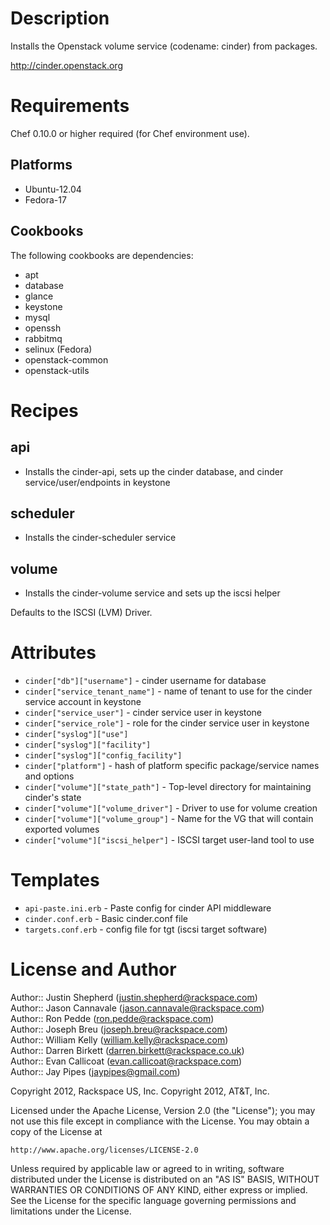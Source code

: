 Description
===========

Installs the Openstack volume service (codename: cinder) from packages.

http://cinder.openstack.org

Requirements
============

Chef 0.10.0 or higher required (for Chef environment use).

Platforms
--------

* Ubuntu-12.04
* Fedora-17

Cookbooks
---------

The following cookbooks are dependencies:

* apt
* database
* glance
* keystone
* mysql
* openssh
* rabbitmq
* selinux (Fedora)
* openstack-common
* openstack-utils

Recipes
=======

api
----
- Installs the cinder-api, sets up the cinder database,
 and cinder service/user/endpoints in keystone

scheduler
----
- Installs the cinder-scheduler service

volume
----
- Installs the cinder-volume service and sets up the iscsi helper

Defaults to the ISCSI (LVM) Driver.

Attributes
==========

* `cinder["db"]["username"]` - cinder username for database
* `cinder["service_tenant_name"]` - name of tenant to use for the cinder service account in keystone
* `cinder["service_user"]` - cinder service user in keystone
* `cinder["service_role"]` - role for the cinder service user in keystone
* `cinder["syslog"]["use"]`
* `cinder["syslog"]["facility"]`
* `cinder["syslog"]["config_facility"]`
* `cinder["platform"]` - hash of platform specific package/service names and options
* `cinder["volume"]["state_path"]` - Top-level directory for maintaining cinder's state
* `cinder["volume"]["volume_driver"]` - Driver to use for volume creation
* `cinder["volume"]["volume_group"]` - Name for the VG that will contain exported volumes
* `cinder["volume"]["iscsi_helper"]` - ISCSI target user-land tool to use

Templates
=====
* `api-paste.ini.erb` - Paste config for cinder API middleware
* `cinder.conf.erb` - Basic cinder.conf file
* `targets.conf.erb` - config file for tgt (iscsi target software)

License and Author
==================

Author:: Justin Shepherd (<justin.shepherd@rackspace.com>)  
Author:: Jason Cannavale (<jason.cannavale@rackspace.com>)  
Author:: Ron Pedde (<ron.pedde@rackspace.com>)  
Author:: Joseph Breu (<joseph.breu@rackspace.com>)  
Author:: William Kelly (<william.kelly@rackspace.com>)  
Author:: Darren Birkett (<darren.birkett@rackspace.co.uk>)  
Author:: Evan Callicoat (<evan.callicoat@rackspace.com>)  
Author:: Jay Pipes (<jaypipes@gmail.com>)  

Copyright 2012, Rackspace US, Inc.
Copyright 2012, AT&T, Inc.

Licensed under the Apache License, Version 2.0 (the "License");
you may not use this file except in compliance with the License.
You may obtain a copy of the License at

    http://www.apache.org/licenses/LICENSE-2.0

Unless required by applicable law or agreed to in writing, software
distributed under the License is distributed on an "AS IS" BASIS,
WITHOUT WARRANTIES OR CONDITIONS OF ANY KIND, either express or implied.
See the License for the specific language governing permissions and
limitations under the License.
